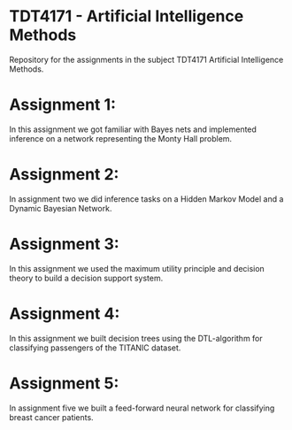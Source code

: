 # TDT4171 - Artificial Intelligence Methods
Repository for the assignments in the subject TDT4171 Artificial Intelligence Methods.

# Assignment 1:
In this assignment we got familiar with Bayes nets and implemented inference on a network representing the Monty Hall problem.

# Assignment 2:
In assignment two we did inference tasks on a Hidden Markov Model and a Dynamic Bayesian Network.

# Assignment 3:
In this assignment we used the maximum utility principle and decision theory to build a decision support system.

# Assignment 4:
In this assignment we built decision trees using the DTL-algorithm for classifying passengers of the TITANIC dataset.

# Assignment 5:
In assignment five we built a feed-forward neural network for classifying breast cancer patients. 
